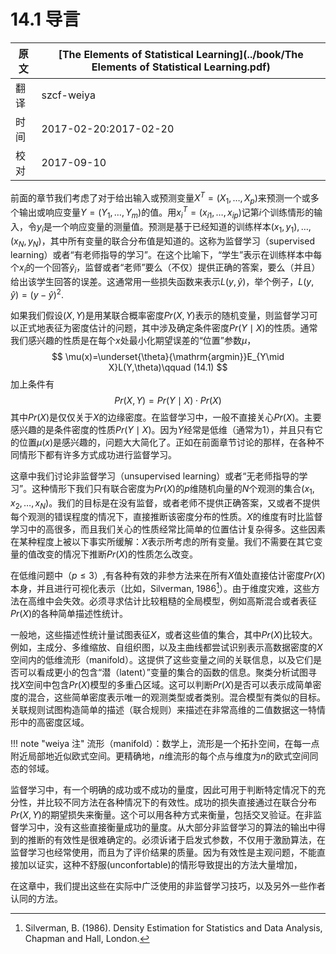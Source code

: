 # 14.1 导言

| 原文   | [The Elements of Statistical Learning](../book/The Elements of Statistical Learning.pdf) |
| ---- | ---------------------------------------- |
| 翻译   | szcf-weiya                               |
| 时间   | 2017-02-20:2017-02-20                    |
|校对| 2017-09-10|

前面的章节我们考虑了对于给出输入或预测变量$X^T=(X_1,\ldots,X_p)$来预测一个或多个输出或响应变量$Y=(Y_1,\ldots,Y_m)$的值。用$x_i^T=(x_{i1},\ldots,x_{ip})$记第$i$个训练情形的输入，令$y_i$是一个响应变量的测量值。预测是基于已经知道的训练样本$(x_1,y_1),\ldots,(x_N,y_N)$，其中所有变量的联合分布值是知道的。这称为监督学习（supervised learning）或者“有老师指导的学习”。在这个比喻下，“学生”表示在训练样本中每个$x_i$的一个回答$\hat y_i$，监督或者“老师”要么（不仅）提供正确的答案，要么（并且）给出该学生回答的误差。这通常用一些损失函数来表示$L(y,\hat y)$，举个例子，$L(y,\hat y)=(y-\hat y)^2$.

如果我们假设$(X,Y)$是用某联合概率密度$Pr(X,Y)$表示的随机变量，则监督学习可以正式地表征为密度估计的问题，其中涉及确定条件密度$Pr(Y\mid X)$的性质。通常我们感兴趣的性质是在每个$x$处最小化期望误差的“位置”参数$\mu$，
$$
\mu(x)=\underset{\theta}{\mathrm{argmin}}E_{Y\mid X}L(Y,\theta)\qquad (14.1)
$$
加上条件有
$$
Pr(X,Y)=Pr(Y\mid X)\cdot Pr(X)
$$
其中$Pr(X)$是仅仅关于$X$的边缘密度。在监督学习中，一般不直接关心$Pr(X)$。主要感兴趣的是条件密度的性质$Pr(Y\mid X)$。因为$Y$经常是低维（通常为1），并且只有它的位置$\mu(x)$是感兴趣的，问题大大简化了。正如在前面章节讨论的那样，在各种不同情形下都有许多方式成功进行监督学习。

这章中我们讨论非监督学习（unsupervised learning）或者“无老师指导的学习”。这种情形下我们只有联合密度为$Pr(X)$的$p$维随机向量的$N$个观测的集合$(x_1,x_2,\ldots,x_N)$。我们的目标是在没有监督，或者老师不提供正确答案，又或者不提供每个观测的错误程度的情况下，直接推断该密度分布的性质。$X$的维度有时比监督学习中的高很多，而且我们关心的性质经常比简单的位置估计复杂得多。这些因素在某种程度上被以下事实所缓解：$X$表示所考虑的所有变量。我们不需要在其它变量的值改变的情况下推断$Pr(X)$的性质怎么改变。

在低维问题中（$p\le 3$）,有各种有效的非参方法来在所有$X$值处直接估计密度$Pr(X)$本身，并且进行可视化表示（比如，Silverman, 1986[^1]）。由于维度灾难，这些方法在高维中会失效。必须寻求估计比较粗糙的全局模型，例如高斯混合或者表征$Pr(X)$的各种简单描述性统计。

一般地，这些描述性统计量试图表征$X$，或者这些值的集合，其中$Pr(X)$比较大。例如，主成分、多维缩放、自组织图，以及主曲线都尝试识别表示高数据密度的$X$空间内的低维流形（manifold）。这提供了这些变量之间的关联信息，以及它们是否可以看成更小的包含“潜（latent）”变量的集合的函数的信息。聚类分析试图寻找$X$空间中包含$Pr(X)$模型的多重凸区域。这可以判断$Pr(X)$是否可以表示成简单密度的混合，这些简单密度表示唯一的观测类型或者类别。混合模型有类似的目标。关联规则试图构造简单的描述（联合规则）来描述在非常高维的二值数据这一特情形中的高密度区域。

!!! note "weiya 注"
    流形（manifold）：数学上，流形是一个拓扑空间，在每一点附近局部地近似欧式空间。更精确地，$n$维流形的每个点与维度为$n$的欧式空间同态的邻域。

监督学习中，有一个明确的成功或不成功的量度，因此可用于判断特定情况下的充分性，并比较不同方法在各种情况下的有效性。成功的损失直接通过在联合分布$Pr(X,Y)$的期望损失来衡量。这个可以用各种方式来衡量，包括交叉验证。在非监督学习中，没有这些直接衡量成功的量度。从大部分非监督学习的算法的输出中得到的推断的有效性是很难确定的。必须诉诸于启发式参数，不仅用于激励算法，在监督学习也经常使用，而且为了评价结果的质量。因为有效性是主观问题，不能直接加以证实，这种不舒服(unconfortable)的情形导致提出的方法大量增加，

在这章中，我们提出这些在实际中广泛使用的非监督学习技巧，以及另外一些作者认同的方法。

[^1]: Silverman, B. (1986). Density Estimation for Statistics and Data Analysis, Chapman and Hall, London.
